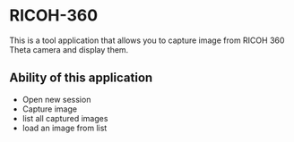 # RICOH-360
This is a tool application that allows you to capture image from RICOH 360 Theta camera and display them.

Ability of this application
----
* Open new session
* Capture image
* list all captured images
* load an image from list
